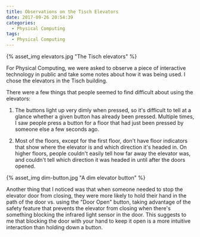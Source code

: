 ```yaml
---
title: Observations on the Tisch Elevators
date: 2017-09-26 20:54:39
categories:
  - Physical Computing
tags:
  - Physical Computing
---
```


{% asset_img elevators.jpg "The Tisch elevators" %}

For Physical Computing, we were asked to observe a piece of interactive technology in public and take some notes about how it was being used. I chose the elevators in the Tisch building.

There were a few things that people seemed to find difficult about using the elevators:

1. The buttons light up very dimly when pressed, so it's difficult to tell at a glance whether a given button has already been pressed. Multiple times, I saw people press a button for a floor that had just been pressed by someone else a few seconds ago.

2. Most of the floors, except for the first floor, don't have floor indicators that show where the elevator is and which direction it's headed in. On higher floors, people couldn't easily tell how far away the elevator was, and couldn't tell which direction it was headed in until after the doors opened.

{% asset_img dim-button.jpg "A dim elevator button" %}

Another thing that I noticed was that when someone needed to stop the elevator door from closing, they were more likely to hold their hand in the path of the door vs. using the "Door Open" button, taking advantage of the safety feature that prevents the elevator from closing when there's something blocking the infrared light sensor in the door. This suggests to me that blocking the door with your hand to keep it open is a more intuitive interaction than holding down a button.
